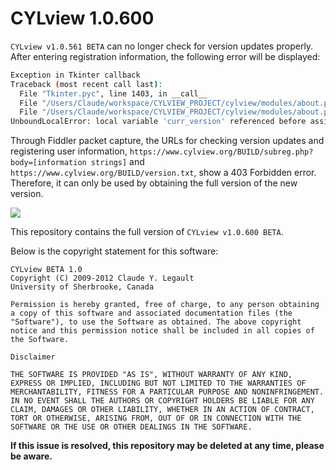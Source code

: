 # CYLview 1.0.600

`CYLview v1.0.561 BETA` can no longer check for version updates properly. After entering registration information, the following error will be displayed:

```bash
Exception in Tkinter callback
Traceback (most recent call last):
  File "Tkinter.pyc", line 1403, in __call__
  File "/Users/Claude/workspace/CYLVIEW_PROJECT/cylview/modules/about.py", line 98, in <lambda>
  File "/Users/Claude/workspace/CYLVIEW_PROJECT/cylview/modules/about.py", line 141, in check_for_updates
UnboundLocalError: local variable 'curr_version' referenced before assignment
```

Through Fiddler packet capture, the URLs for checking version updates and registering user information, `https://www.cylview.org/BUILD/subreg.php?body=[information strings]` and `https://www.cylview.org/BUILD/version.txt`, show a 403 Forbidden error. Therefore, it can only be used by obtaining the full version of the new version.

![](https://s2.loli.net/2025/07/17/OvGTCM7xbBV5Iw6.png)

This repository contains the full version of `CYLview v1.0.600 BETA`.

Below is the copyright statement for this software:

```plain
CYLview BETA 1.0
Copyright (C) 2009-2012 Claude Y. Legault
University of Sherbrooke, Canada

Permission is hereby granted, free of charge, to any person obtaining a copy of this software and associated documentation files (the "Software"), to use the Software as obtained. The above copyright notice and this permission notice shall be included in all copies of the Software.

Disclaimer

THE SOFTWARE IS PROVIDED "AS IS", WITHOUT WARRANTY OF ANY KIND, EXPRESS OR IMPLIED, INCLUDING BUT NOT LIMITED TO THE WARRANTIES OF MERCHANTABILITY, FITNESS FOR A PARTICULAR PURPOSE AND NONINFRINGEMENT. IN NO EVENT SHALL THE AUTHORS OR COPYRIGHT HOLDERS BE LIABLE FOR ANY CLAIM, DAMAGES OR OTHER LIABILITY, WHETHER IN AN ACTION OF CONTRACT, TORT OR OTHERWISE, ARISING FROM, OUT OF OR IN CONNECTION WITH THE SOFTWARE OR THE USE OR OTHER DEALINGS IN THE SOFTWARE.
```

**If this issue is resolved, this repository may be deleted at any time, please be aware.**
